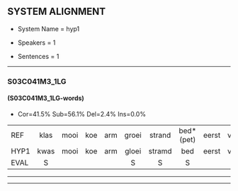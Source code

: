 
## SYSTEM ALIGNMENT

- System Name = hyp1

- Speakers = 1

- Sentences = 1

---

### S03C041M3_1LG

#### (S03C041M3_1LG-words)

- Cor=41.5%	Sub=56.1%	Del=2.4%	Ins=0.0%

|  |  |  |  |  |  |  |  |  |  |  |  |  |  |  |  |  |  |  |  |  |  |  |  |  |  |  |  |  |  |  |  |  |  |  |  |  |  |  |  |  |  |
|:--- |:---:|:---:|:---:|:---:|:---:|:---:|:---:|:---:|:---:|:---:|:---:|:---:|:---:|:---:|:---:|:---:|:---:|:---:|:---:|:---:|:---:|:---:|:---:|:---:|:---:|:---:|:---:|:---:|:---:|:---:|:---:|:---:|:---:|:---:|:---:|:---:|:---:|:---:|:---:|:---:|:---:|
| REF | klas | mooi | koe | arm | groei | strand | bed*(pet) | eerst | voor | draai | sjaal | herfst | duur | straat | leeuw | clown | hoek | krant | hout | vriend | gauw | * | chips | groen | feest | reis | jas | huis | paard | vijf | muts | nieuw | kind | bang | oog | zacht | schoen | plas | neus | knoop | plank |
| HYP1 | kwas | mooi | koe | arm | gloei | stramd | bed | eerst | voor | draai | jouw | herfst | tuur | strat | leeuw | kloon | hoek | kralt | haut | vriend | gauw |  | schips | gloen | fest | reis | jas | huus | paart | veis | nuc | niew | ind | pan | oog | zecgt | schoen | plas | neus | knop | plan |
| EVAL | S |  |  |  | S | S | S |  |  |  | S |  | S | S |  | S |  | S | S |  |  | D | S | S | S |  |  | S | S | S | S | S | S | S |  | S |  |  |  | S | S |
---

---
